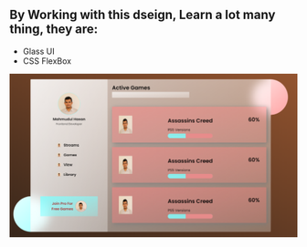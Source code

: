 ## By Working with this dseign, Learn a lot many thing, they are:

* Glass UI
* CSS FlexBox

<img src="assets/Sc.png">